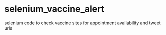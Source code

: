 # selenium_vaccine_alert
selenium code to check vaccine sites for appointment availability and tweet urls
